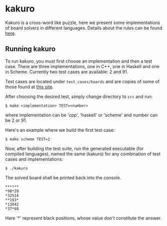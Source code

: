 # kakuro

Kakuro is a cross-word like puzzle, here we present some implementations of board solvers in different languages. Details about the rules can be found [here](https://www.conceptispuzzles.com/index.aspx?uri=puzzle/kakuro/rules).

## Running kakuro

To run kakuro, you must first choose an implementation and then a test case. There are three implementations, one in C++, one in Haskell and one in Scheme. Currently two test cases are available: 2 and 91.

Test cases are located under `test_cases/boards` and are copies of some of those found at [this site](https://www.janko.at/Raetsel/Kakuro/index.htm).

After choosing the desired test, simply change directory to `src` and run:

```
$ make <implementation> TEST=<number> 
```

where implementation can be 'cpp', 'haskell' or 'scheme' and number can be 2 or 91.

Here's an example where we build the first test case:

```
$ make scheme TEST=2
```

Now, after building the test suite, run the generated executable (for compiled languages), named the same (kakuro) for any combination of test cases and implementations:

```
$ ./kakuro
```

The solved board shall be printed back into the console.

```
******
*98*29
*32514
**193*
*13842
*37*68
```

Here '*' represent black positions, whose value don't constitute the answer.

